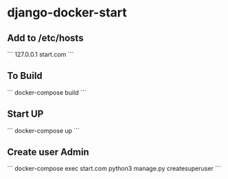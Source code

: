 # django-docker-start

## Add to /etc/hosts
´´´
127.0.0.1	start.com
´´´

## To Build
´´´
docker-compose build
´´´

## Start UP
´´´
docker-compose up
´´´

## Create user Admin
´´´
docker-compose exec start.com python3 manage.py createsuperuser
´´´

